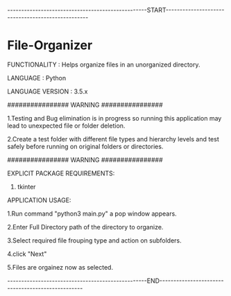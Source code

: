 --------------------------------------------------START--------------------------------------------------

# File-Organizer

FUNCTIONALITY : Helps organize files in an unorganized directory.

LANGUAGE : Python

LANGUAGE VERSION : 3.5.x

################  WARNING ################

1.Testing and Bug elimination is in progress so running this application may lead to unexpected file or folder deletion.

2.Create a test folder with different file types and hierarchy levels and test safely before running on original folders or directories.

################  WARNING ################

EXPLICIT PACKAGE REQUIREMENTS:

1. tkinter

APPLICATION USAGE:

1.Run command "python3 main.py" a pop window appears.

2.Enter Full Directory path of the directory to organize.

3.Select required file frouping type and action on subfolders.

4.click "Next"

5.Files are orgainez now as selected.

--------------------------------------------------END--------------------------------------------------
